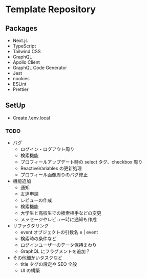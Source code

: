 # Template Repository

## Packages

- Next.js
- TypeScript
- Tailwind CSS
- GraphQL
- Apollo Client
- GraphQL Code Generator
- Jest
- nookies
- ESLint
- Prettier

## SetUp

- Create /.env.local

### TODO

- バグ
  - ログイン・ログアウト周り
  - 検索機能
  - プロフィールアップデート時の select タグ、checkbox 周り
  - ReactiveVariables の更新処理
  - プロフィール画像周りのバグ修正
- 機能追加
  - 通知
  - 友達申請
  - レビューの作成
  - 検索機能
  - 大学生と高校生での検索相手などの変更
  - メッセージやレビュー時に通知も作成
- リファクタリング
  - event オブジェクトの引数名 e | event
  - 検索時の条件など
  - ログインユーザーのデータ保持まわり
  - GraphQL にフラグメントを追加？
- その他細かいタスクなど
  - title タグの設定や SEO 全般
  - UI の構築
